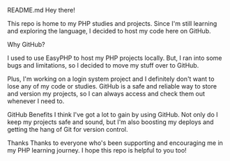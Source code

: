 

README.md
Hey there!

This repo is home to my PHP studies and projects. Since I'm still learning and exploring the language, I decided to host my code here on GitHub.

Why GitHub?

I used to use EasyPHP to host my PHP projects locally. But, I ran into some bugs and limitations, so I decided to move my stuff over to GitHub.

Plus, I'm working on a login system project and I definitely don't want to lose any of my code or studies. GitHub is a safe and 
reliable way to store and version my projects, so I can always access and check them out whenever I need to.

GitHub Benefits
I think I've got a lot to gain by using GitHub. Not only do I keep my projects safe and sound, 
but I'm also boosting my deploys and getting the hang of Git for version control.


Thanks
Thanks to everyone who's been supporting and encouraging me in my PHP learning journey. I hope this repo is helpful to you too!



